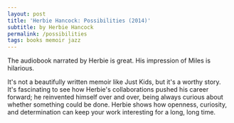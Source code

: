 ```yaml
---
layout: post
title: 'Herbie Hancock: Possibilities (2014)'
subtitle: by Herbie Hancock
permalink: /possibilities
tags: books memoir jazz
---
```


The audiobook narrated by Herbie is great.
His impression of Miles is hilarious.
<!--more-->

It's not a beautifully written memoir like Just Kids, but it's a worthy story.
It's fascinating to see how Herbie's collaborations pushed his career forward; he reinvented himself over and over, being always curious about whether something could be done.
Herbie shows how openness, curiosity, and determination can keep your work interesting for a long, long time.